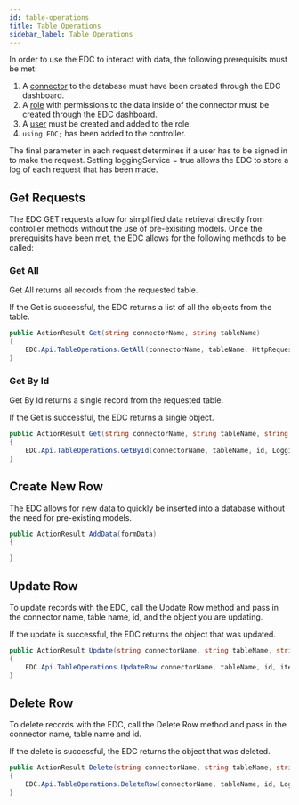 ```yaml
---
id: table-operations
title: Table Operations
sidebar_label: Table Operations
---
```


In order to use the EDC to interact with data, the following prerequisits must be met:

1. A [connector]() to the database must have been created through the EDC dashboard.
2. A [role]() with permissions to the data inside of the connector must be created through the EDC dashboard.
3. A [user]() must be created and added to the role.
4. `using EDC;` has been added to the controller.

The final parameter in each request determines if a user has to be signed in to make the request. Setting loggingService = true allows the EDC to store a log of each request that has been made. 

## Get Requests

The EDC GET requests allow for simplified data retrieval directly from controller methods without the use of pre-exisiting models. Once the prerequisits have been met, the EDC allows for the following methods to be called:

### Get All

Get All returns all records from the requested table.

If the Get is successful, the EDC returns a list of all the objects from the table.

```c#
public ActionResult Get(string connectorName, string tableName) 
{
    EDC.Api.TableOperations.GetAll(connectorName, tableName, HttpRequestMessage request, LoggingService loggingService = null)
}
```

### Get By Id

Get By Id returns a single record from the requested table.

If the Get is successful, the EDC returns a single object.

```c#
public ActionResult Get(string connectorName, string tableName, string id) 
{
    EDC.Api.TableOperations.GetById(connectorName, tableName, id, LoggingService loggingService = null)
}
```

## Create New Row

The EDC allows for new data to quickly be inserted into a database without the need for pre-existing models.

```c#
public ActionResult AddData(formData)
{

}
```

## Update Row

To update records with the EDC, call the Update Row method and pass in the connector name, table name, id, and the object you are updating.

If the update is successful, the EDC returns the object that was updated.

```c#
public ActionResult Update(string connectorName, string tableName, string id, object item)
{
    EDC.Api.TableOperations.UpdateRow connectorName, tableName, id, item, LoggingService loggingService = null)
}
```

## Delete Row
To delete records with the EDC, call the Delete Row method and pass in the connector name, table name and id.

If the delete is successful, the EDC returns the object that was deleted.

```c#
public ActionResult Delete(string connectorName, string tableName, string id)
{
    EDC.Api.TableOperations.DeleteRow(connectorName, tableName, id, LoggingService loggingService = null)
}
```


